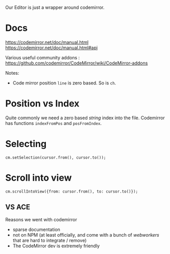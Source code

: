 Our Editor is just a wrapper around codemirror.

# Docs
https://codemirror.net/doc/manual.html
https://codemirror.net/doc/manual.html#api

Various useful community addons : https://github.com/codemirror/CodeMirror/wiki/CodeMirror-addons

Notes:
 * Code mirror position `line` is zero based. So is `ch`.

# Position vs Index
Quite commonly we need a zero based *string* index into the file. Codemirror has functions `indexFromPos` and `posFromIndex`.


# Selecting
```
cm.setSelection(cursor.from(), cursor.to());
```

# Scroll into view
```
cm.scrollIntoView({from: cursor.from(), to: cursor.to()});
```


## VS ACE
Reasons we went with codemirror
* sparse documentation
* not on NPM (at least officially, and come with a bunch of *webworkers* that are hard to integrate / remove)
* The CodeMirror dev is extremely friendly
